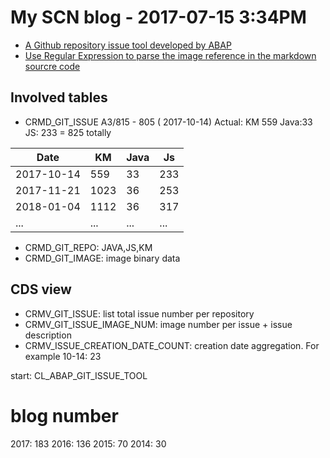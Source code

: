 # My SCN blog - 2017-07-15 3:34PM

* [A Github repository issue tool developed by ABAP](https://blogs.sap.com/2017/07/14/a-github-repository-issue-tool-developed-by-abap/)
* [Use Regular Expression to parse the image reference in the markdown sourcre code](https://blogs.sap.com/2017/07/15/use-regular-expression-to-parse-the-image-reference-in-the-markdown-sourcre-code/)

## Involved tables

* CRMD_GIT_ISSUE A3/815 - 805 ( 2017-10-14)
Actual: KM 559 Java:33 JS: 233 = 825 totally

Date | KM | Java | Js
-----|-----|-------|-----
2017-10-14|559|33|233
2017-11-21|1023|36|253
2018-01-04|1112|36|317
 ... | ... |...|...

* CRMD_GIT_REPO: JAVA,JS,KM
* CRMD_GIT_IMAGE: image binary data

## CDS view

* CRMV_GIT_ISSUE: list total issue number per repository
* CRMV_GIT_ISSUE_IMAGE_NUM: image number per issue + issue description
* CRMV_ISSUE_CREATION_DATE_COUNT: creation date aggregation. For example 10-14: 23

start: CL_ABAP_GIT_ISSUE_TOOL

# blog number

2017: 183
2016: 136
2015: 70
2014: 30

